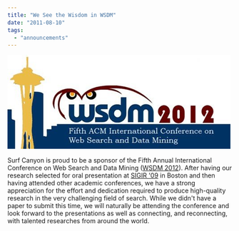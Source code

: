 ```yaml
---
title: "We See the Wisdom in WSDM"
date: "2011-08-10"
tags: 
  - "announcements"
---
```


![](/assets/images/rank-dynamics/WSDM2012.jpg "WSDM2012")

Surf Canyon is proud to be a sponsor of the Fifth Annual International Conference on Web Search and Data Mining ([WSDM 2012](http://www.wsdm2012.org/)). After having our research selected for oral presentation at [SIGIR '09](http://blog.surfcanyon.com/2009/07/15/selected-for-oral-presentation-at-sigir-09/) in Boston and then having attended other academic conferences, we have a strong appreciation for the effort and dedication required to produce high-quality research in the very challenging field of search. While we didn't have a paper to submit this time, we will naturally be attending the conference and look forward to the presentations as well as connecting, and reconnecting, with talented researches from around the world.
